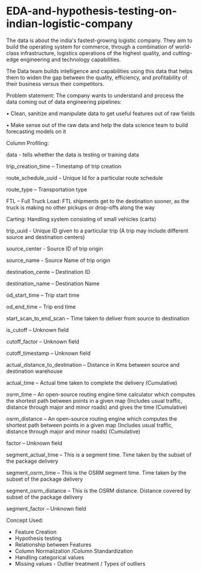 # EDA-and-hypothesis-testing-on-indian-logistic-company

The data is about the india's fastest-growing logistic company. They aim to build the operating system for commerce, through a combination of world-class infrastructure, logistics operations of the highest quality, and cutting-edge engineering and technology capabilities.

The Data team builds intelligence and capabilities using this data that helps them to widen the gap between the quality, efficiency, and profitability of their business versus their competitors.

Problem statement:
The company wants to understand and process the data coming out of data engineering pipelines:

• Clean, sanitize and manipulate data to get useful features out of raw fields

• Make sense out of the raw data and help the data science team to build forecasting models on it

Column Profiling:

data - tells whether the data is testing or training data

trip_creation_time – Timestamp of trip creation

route_schedule_uuid – Unique Id for a particular route schedule

route_type – Transportation type

FTL – Full Truck Load: FTL shipments get to the destination sooner, as the truck is making no other pickups or drop-offs along the way

Carting: Handling system consisting of small vehicles (carts)

trip_uuid - Unique ID given to a particular trip (A trip may include different source and destination centers)

source_center - Source ID of trip origin

source_name - Source Name of trip origin

destination_cente – Destination ID

destination_name – Destination Name

od_start_time – Trip start time

od_end_time – Trip end time

start_scan_to_end_scan – Time taken to deliver from source to destination

is_cutoff – Unknown field

cutoff_factor – Unknown field

cutoff_timestamp – Unknown field

actual_distance_to_destination – Distance in Kms between source and destination warehouse

actual_time – Actual time taken to complete the delivery (Cumulative)

osrm_time – An open-source routing engine time calculator which computes the shortest path between points in a given map (Includes usual traffic, distance through major and minor roads) and gives the time (Cumulative)

osrm_distance – An open-source routing engine which computes the shortest path between points in a given map (Includes usual traffic, distance through major and minor roads) (Cumulative)

factor – Unknown field

segment_actual_time – This is a segment time. Time taken by the subset of the package delivery

segment_osrm_time – This is the OSRM segment time. Time taken by the subset of the package delivery

segment_osrm_distance – This is the OSRM distance. Distance covered by subset of the package delivery

segment_factor – Unknown field



Concept Used:

- Feature Creation
- Hypothesis testing
- Relationship between Features
- Column Normalization /Column Standardization
- Handling categorical values
- Missing values - Outlier treatment / Types of outliers
